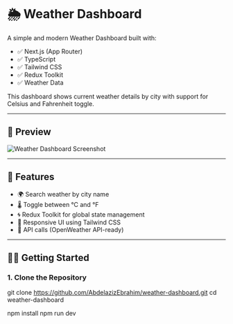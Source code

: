 # 🌦️ Weather Dashboard

A simple and modern Weather Dashboard built with:

- ✅ Next.js (App Router)
- ✅ TypeScript
- ✅ Tailwind CSS
- ✅ Redux Toolkit
- ✅ Weather Data 

This dashboard shows current weather details by city with support for Celsius and Fahrenheit toggle.

---

## 📸 Preview

![Weather Dashboard Screenshot](public/preview.png) <!-- optional -->

---

## 🚀 Features

- 🌍 Search weather by city name
- 🌡️ Toggle between °C and °F
- 🌀 Redux Toolkit for global state management
- 💅 Responsive UI using Tailwind CSS
- 🧪 API calls (OpenWeather API-ready) 

---

## 🧑‍💻 Getting Started

### 1. Clone the Repository


git clone https://github.com/AbdelazizEbrahim/weather-dashboard.git 
cd weather-dashboard

npm install
npm run dev


